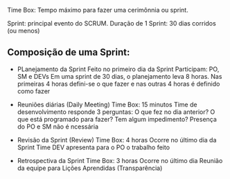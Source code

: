 Time Box: Tempo máximo para fazer uma cerimônnia ou sprint.

Sprint: principal evento do SCRUM.
Duração de 1 Sprint: 30 dias corridos (ou menos)

## Composição de uma Sprint:
- PLanejamento da Sprint
Feito no primeiro dia da Sprint
Participam: PO, SM e DEVs
Em uma sprint de 30 dias, o planejamento leva 8 horas. Nas primeiras 4 horas defini-se o que fazer e nas outras 4 horas é definido como fazer

- Reuniões diárias (Daily Meeting)
Time Box: 15 minutos
Time de desenvolvimento responde 3 perguntas: O que fez no dia anterior? O que está programado para fazer? Tem algum impedimento?
Presença do PO e SM não é ncessária

- Revisão da Sprint (Review)
Time Box: 4 horas
Ocorre no último dia da Sprint
Time DEV apresenta para o PO o trabalho feito

- Retrospectiva da Sprint
Time Box: 3 horas
Ocorre no último dia
Reunião da equipe para Lições Aprendidas (Transparência)
